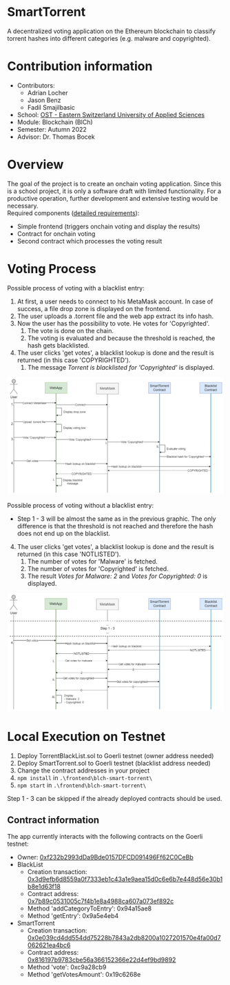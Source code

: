 # SmartTorrent
A decentralized voting application on the Ethereum blockchain to classify torrent hashes into different categories (e.g. malware and copyrighted).

# Contribution information
- Contributors:
  - Adrian Locher
  - Jason Benz
  - Fadil Smajilbasic
- School: [OST - Eastern Switzerland University of Applied Sciences](https://www.ost.ch/)
- Module: Blockchain (BlCh)
- Semester: Autumn 2022
- Advisor: Dr. Thomas Bocek

# Overview
The goal of the project is to create an onchain voting application. Since this is a school project, it is only a software draft with limited functionality. For a productive operation, further development and extensive testing would be necessary.\
Required components ([detailed requirements](https://dsl.i.ost.ch/lect/hs22#challenge-task-hs-2022)):
- Simple frontend (triggers onchain voting and display the results)
- Contract for onchain voting
- Second contract which processes the voting result

# Voting Process
Possible process of voting with a blacklist entry:
1. At first, a user needs to connect to his MetaMask account. In case of success, a file drop zone is displayed on the frontend.
2. The user uploads a .torrent file and the web app extract its info hash.
3. Now the user has the possibility to vote. He votes for 'Copyrighted'.
    1. The vote is done on the chain.
    2. The voting is evaluated and because the threshold is reached, the hash gets blacklisted.
4. The user clicks 'get votes', a blacklist lookup is done and the result is returned (in this case 'COPYRIGHTED').
    1. The message _Torrent is blacklisted for 'Copyrighted'_ is displayed.

![sequence.png](./images/Sequence_Blacklisted.png)

Possible process of voting without a blacklist entry:
- Step 1 - 3 will be almost the same as in the previous graphic. The only difference is that the threshold is not reached and therefore the hash does not end up on the blacklist.
4. The user clicks 'get votes', a blacklist lookup is done and the result is returned (in this case 'NOTLISTED').
    1. The number of votes for 'Malware' is fetched.
    2. The number of votes for 'Copyrighted' is fetched.
    3. The result _Votes for Malware: 2_ and _Votes for Copyrighted: 0_ is displayed.

![sequence.png](./images/Sequence.png)

# Local Execution on Testnet 
1. Deploy TorrentBlackList.sol to Goerli testnet (owner address needed)
2. Deploy SmartTorrent.sol to Goerli testnet (blacklist address needed)
3. Change the contract addresses in your project
4. `npm install` in `.\frontend\blch-smart-torrent\`
5. `npm start` in `.\frontend\blch-smart-torrent\`

Step 1 - 3 can be skipped if the already deployed contracts should be used.

## Contract information
The app currently interacts with the following contracts on the Goerli testnet:
- Owner: [0xf232b2993dDa9Bde0157DFCD091496Ff62C0CeBb](https://goerli.etherscan.io/address/0xf232b2993dda9bde0157dfcd091496ff62c0cebb)
- BlackList
    - Creation transaction: [0x3d9efb6d8559a0f7333eb1c43a1e9aea15d0c6e6b7e448d56e30b1b8e1d63f18](https://goerli.etherscan.io/tx/0x3d9efb6d8559a0f7333eb1c43a1e9aea15d0c6e6b7e448d56e30b1b8e1d63f18)
    - Contract address: [0x7b89c0531005c7f4b1e8a4988ca607a073ef892c](https://goerli.etherscan.io/address/0x7b89c0531005c7f4b1e8a4988ca607a073ef892c)
    - Method 'addCategoryToEntry': 0x94a15ae8
    - Method 'getEntry': 0x9a5e4eb4
- SmartTorrent
    - Creation transaction: [0x0e039cd4dd554dd75228b7843a2db8200a1027201570e4fa00d7062621ea4bc6](https://goerli.etherscan.io/tx/0x0e039cd4dd554dd75228b7843a2db8200a1027201570e4fa00d7062621ea4bc6)
    - Contract address: [0x816197b9783cbe56a366152366e22d4ef9bd9892](https://goerli.etherscan.io/address/0x816197b9783cbe56a366152366e22d4ef9bd9892)
    - Method 'vote': 0xc9a28cb9
    - Method 'getVotesAmount': 0x19c6268e